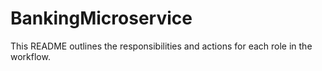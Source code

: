# BankingMicroservice
This README outlines the responsibilities and actions for each role in the workflow.